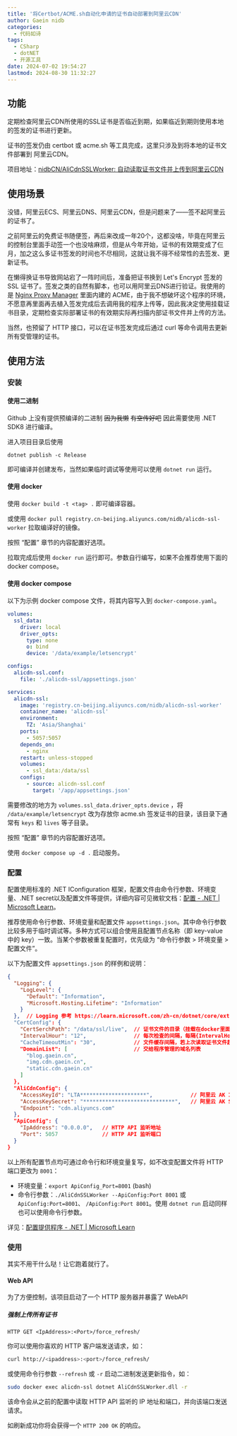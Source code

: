 ```yaml
---
title: '将Certbot/ACME.sh自动化申请的证书自动部署到阿里云CDN'
author: Gaein nidb
categories:
  - 代码如诗
tags:
  - CSharp
  - dotNET
  - 开源工具
date: 2024-07-02 19:54:27
lastmod: 2024-08-30 11:32:27
---
```


## 功能

定期检查阿里云CDN所使用的SSL证书是否临近到期，如果临近到期则使用本地的签发的证书进行更新。

证书的签发仍由 certbot 或 acme.sh 等工具完成，这里只涉及到将本地的证书文件部署到 阿里云CDN。

项目地址：[nidbCN/AliCdnSSLWorker: 自动读取证书文件并上传到阿里云CDN](https://github.com/nidbCN/AliCdnSSLWorker)

## 使用场景

没错，阿里云ECS、阿里云DNS、阿里云CDN，但是问题来了——签不起阿里云的证书了。

之前阿里云的免费证书随便签，再后来改成一年20个，这都没啥，毕竟在阿里云的控制台里面手动签一个也没啥麻烦，但是从今年开始，证书的有效期变成了仨月，加之这么多证书签发的时间也不尽相同，这就让我不得不经常性的去签发、更新证书。

在懒得换证书导致网站宕了一阵时间后，准备把证书换到 Let's Encrypt 签发的 SSL 证书了。签发之类的自然有脚本，也可以用阿里云DNS进行验证。我使用的是 [Nginx Proxy Manager](https://nginxproxymanager.com/) 里面内建的 ACME，由于我不想破坏这个程序的环境，不愿意再里面再去植入签发完成后去调用我的程序上传等，因此我决定使用挂载证书目录，定期检查实际部署证书的有效期实际再扫描内部证书文件并上传的方法。

当然，也预留了 HTTP 接口，可以在证书签发完成后通过 curl 等命令调用去更新所有受管理的证书。

## 使用方法

### 安装

#### 使用二进制

Github 上没有提供预编译的二进制 ~~因为我懒~~ ~~有空传好吧~~ 因此需要使用 .NET SDK8 进行编译。

进入项目目录后使用

```
dotnet publish -c Release
```

即可编译并创建发布，当然如果临时调试等使用可以使用 `dotnet run` 运行。

#### 使用 docker

使用 `docker build -t <tag> .` 即可编译容器。

或使用 `docker pull registry.cn-beijing.aliyuncs.com/nidb/alicdn-ssl-worker` 拉取编译好的镜像。

按照 “配置” 章节的内容配置好选项。

拉取完成后使用 `docker run` 运行即可。参数自行编写，如果不会推荐使用下面的 docker compose。

#### 使用 docker compose

以下为示例 docker compose 文件，将其内容写入到 `docker-compose.yaml`。

```yaml
volumes:
  ssl_data:
    driver: local
    driver_opts:
      type: none
      o: bind
      device: '/data/example/letsencrypt'

configs:
  alicdn-ssl.conf:
    file: './alicdn-ssl/appsettings.json'

services:
  alicdn-ssl:
    image: 'registry.cn-beijing.aliyuncs.com/nidb/alicdn-ssl-worker'
    container_name: 'alicdn-ssl'
    environment:
      TZ: 'Asia/Shanghai'
    ports:
      - 5057:5057
    depends_on:
      - nginx
    restart: unless-stopped
    volumes:
      - ssl_data:/data/ssl
    configs:
      - source: alicdn-ssl.conf
        target: '/app/appsettings.json'
```

需要修改的地方为 `volumes.ssl_data.driver_opts.device` ，将 `/data/example/letsencrypt` 改为存放你 acme.sh 签发证书的目录，该目录下通常有 `keys` 和 `lives` 等子目录。

按照 “配置” 章节的内容配置好选项。

使用 `docker compose up -d .` 启动服务。

### 配置

配置使用标准的 .NET IConfiguration 框架，配置文件由命令行参数、环境变量、.NET secret以及配置文件等提供，详细内容可见微软文档：[配置 - .NET | Microsoft Learn](https://learn.microsoft.com/zh-cn/dotnet/core/extensions/configuration)。

推荐使用命令行参数、环境变量和配置文件 `appsettings.json`。其中命令行参数比较多用于临时调试等。多种方式可以组合使用且配置节点名称（即 key-value 中的 key）一致。当某个参数被重复配置时，优先级为 “命令行参数 > 环境变量 > 配置文件”。

以下为配置文件 `appsettings.json` 的样例和说明：

```json
{
  "Logging": {
    "LogLevel": {
      "Default": "Information",
      "Microsoft.Hosting.Lifetime": "Information"
    }
  },  // Logging 参考 https://learn.microsoft.com/zh-cn/dotnet/core/extensions/logging?tabs=command-line#configure-logging-without-code
  "CertConfig": {
    "CertSerchPath": "/data/ssl/live",  // 证书文件的目录（挂载在docker里面的目录）
    "IntervalHour": "12",               // 每次检查的间隔，每隔{IntervalHour}执行一次检查，若当前HTTPS证书在{IntervalHour}内过期则会更新（小时）
    "CacheTimeoutMin": "30",            // 文件缓存间隔，若上次读取证书文件超过{CacheTimeoutMin}则重新读取（分钟）
    "DomainList": [                     // 交给程序管理的域名列表
      "blog.gaein.cn",
      "img.cdn.gaein.cn",
      "static.cdn.gaein.cn"
    ]
  },
  "AliCdnConfig": {
    "AccessKeyId": "LTA*********************",            // 阿里云 AK ID
    "AccessKeySecret": "*****************************",   // 阿里云 AK Secret
    "Endpoint": "cdn.aliyuncs.com"
  },
  "ApiConfig": {
    "IpAddress": "0.0.0.0",   // HTTP API 监听地址
    "Port": 5057              // HTTP API 监听端口
  }
}
```

以上所有配置节点均可通过命令行和环境变量复写，如不改变配置文件将 HTTP 端口更改为 `8001`：

* 环境变量：`export ApiConfig_Port=8001` (bash)
* 命令行参数：`./AliCdnSSLWorker --ApiConfig:Port 8001` 或 `ApiConfig:Port=8001`、 `/ApiConfig:Port 8001`。使用 `dotnet run` 启动同样也可以使用命令行参数。

详见：[配置提供程序 - .NET | Microsoft Learn](https://learn.microsoft.com/zh-cn/dotnet/core/extensions/configuration-providers)

### 使用

其实不用干什么哒！让它跑着就行了。

#### Web API

为了方便控制，该项目启动了一个 HTTP 服务器并暴露了 WebAPI

##### 强制上传所有证书

```
HTTP GET <IpAddress>:<Port>/force_refresh/
```

你可以使用你喜欢的 HTTP 客户端发送请求，如：

```bash
curl http://<ipaddress>:<port>/force_refresh/
```

或使用命令行参数 `--refresh` 或 `-r` 启动二进制发送更新指令，如：

```bash
sudo docker exec alicdn-ssl dotnet AliCdnSSLWorker.dll -r
```

该命令会从之前的配置中读取 HTTP API 监听的 IP 地址和端口，并向该端口发送请求。

如刷新成功你将会获得一个 `HTTP 200 OK` 的响应。
